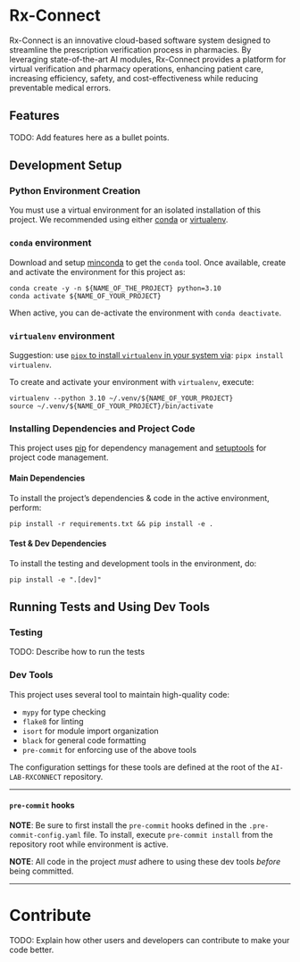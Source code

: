 # Rx-Connect
Rx-Connect is an innovative cloud-based software system designed to streamline the prescription verification process in pharmacies. By leveraging state-of-the-art AI modules, Rx-Connect provides a platform for virtual verification and pharmacy operations, enhancing patient care, increasing efficiency, safety, and cost-effectiveness while reducing preventable medical errors.

## Features
TODO: Add features here as a bullet points.


## Development Setup
### Python Environment Creation
You must use a virtual environment for an isolated installation of this project. We recommended using either [conda](https://docs.conda.io/en/latest/miniconda.html) or [virtualenv](https://pypi.org/project/virtualenv/).
### `conda` environment
Download and setup [minconda](https://docs.conda.io/en/latest/miniconda.html) to get the `conda` tool.
Once available, create and activate the environment for this project as:
```shell script
conda create -y -n ${NAME_OF_THE_PROJECT} python=3.10
conda activate ${NAME_OF_YOUR_PROJECT}
```
When active, you can de-activate the environment with `conda deactivate`.

### `virtualenv` environment
Suggestion: use [`pipx` to install `virtualenv` in your system via](https://virtualenv.pypa.io/en/latest/installation.html#via-pipx): `pipx install virtualenv`.

To create and activate your environment with `virtualenv`, execute:
```shell script
virtualenv --python 3.10 ~/.venv/${NAME_OF_YOUR_PROJECT}
source ~/.venv/${NAME_OF_YOUR_PROJECT}/bin/activate
```


### Installing Dependencies and Project Code
This project uses [pip](https://pypi.org/project/pip/) for dependency management and [setuptools](https://pypi.org/project/setuptools/) for project code management.

#### Main Dependencies
To install the project’s dependencies & code in the active environment, perform:
```
pip install -r requirements.txt && pip install -e .
```

#### Test & Dev Dependencies
To install the testing and development tools in the environment, do:
```
pip install -e ".[dev]"
```

## Running Tests and Using Dev Tools
### Testing
TODO: Describe how to run the tests
### Dev Tools
This project uses several tool to maintain high-quality code:
- `mypy` for type checking
- `flake8` for linting
- `isort` for module import organization
- `black` for general code formatting
- `pre-commit` for enforcing use of the above tools

The configuration settings for these tools are defined at the root of the `AI-LAB-RXCONNECT` repository.
****
#### `pre-commit` hooks
**NOTE**: Be sure to first install the `pre-commit` hooks defined in the `.pre-commit-config.yaml` file. To install, execute `pre-commit install` from the repository root while environment is active.

**NOTE**: All code in the project _must_ adhere to using these dev tools _before_ being committed.
****

# Contribute
TODO: Explain how other users and developers can contribute to make your code better.
